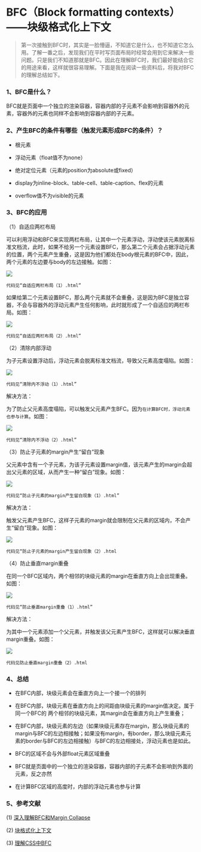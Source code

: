 # BFC（Block formatting contexts）——块级格式化上下文

>第一次接触到BFC时，其实是一脸懵逼，不知道它是什么，也不知道它怎么用。了解一番之后，发现我们在平时写页面布局时经常会用到它来解决一些问题。只是我们不知道那就是BFC。因此在理解BFC时，我们最好能结合它的用途来看，这样就很容易理解。下面是我在阅读一些资料后，将我对BFC的理解总结如下。

### 1、BFC是什么？

BFC就是页面中一个独立的渲染容器，容器内部的子元素不会影响到容器外的元素，容器外的元素也同样不会影响到容器内部的子元素。

### 2、产生BFC的条件有哪些（触发元素形成BFC的条件）？

* 根元素

* 浮动元素（float值不为none）

* 绝对定位元素（元素的position为absolute或fixed）

* display为inline-block、table-cell、table-caption、flex的元素

* overflow值不为visible的元素

### 3、BFC的应用

（1）自适应两栏布局

可以利用浮动和BFC来实现两栏布局，让其中一个元素浮动，浮动使该元素脱离标准文档流，此时，如果不给另一个元素设置BFC，那么第二个元素会占据浮动元素的位置，两个元素产生重叠，这是因为他们都处在body根元素的BFC中，因此，两个元素的左边要与body的左边接触。如图：

![](img/1.png)

`代码见“自适应两栏布局（1）.html”`

如果给第二个元素设置BFC，那么两个元素就不会重叠，这是因为BFC是独立容器，不会与容器外的浮动元素产生任何影响，此时就形成了一个自适应的两栏布局。如图：

![](img/2.png)

`代码见“自适应两栏布局（2）.html”`

（2）清除内部浮动

为子元素设置浮动后，浮动元素会脱离标准文档流，导致父元素高度塌陷。如图：

![](img/3.png)

`代码见“清除内不浮动（1）.html”`

解决方法：

为了防止父元素高度塌陷，可以触发父元素产生BFC。因为`在计算BFC时，浮动元素也参与计算`。如图：

![](img/4.png)

`代码见“清除内不浮动（2）.html”`

（3）防止子元素的margin产生“留白”现象

父元素中含有一个子元素，为该子元素设置margin值，该元素产生的margin会超出父元素的区域，从而产生一种“留白”现象。如图：

![](img/5.png)

`代码见“防止子元素的margin产生留白现象（1）.html”`

解决方法：

触发父元素产生BFC，这样子元素的margin就会限制在父元素的区域内，不会产生“留白”现象。如图：

![](img/6.png)

`代码见“防止子元素的margin产生留白现象（2）.html`

（4）防止垂直margin重叠

在同一个BFC区域内，两个相邻的块级元素的margin在垂直方向上会出现重叠。如图：

![](img/7.png)

`代码见“防止垂直margin重叠（1）.html”`

解决方法：

为其中一个元素添加一个父元素，并触发该父元素产生BFC，这样就可以解决垂直margin重叠。如图：

![](img/8.png)

`代码见防止垂直margin重叠（2）.html`

### 4、总结

* 在BFC内部，块级元素会在垂直方向上一个接一个的排列

* 在BFC内部，块级元素在垂直方向上的间距由块级元素的margin值决定。属于同一个BFC的
两个相邻的块级元素，其margin会在垂直方向上产生重叠；

* 在BFC内部，块级元素的左边（如果块级元素存在margin，那么块级元素的margin与BFC的左边相接触；如果没有margin，有border，那么块级元素元素的border与BFC的左边相接触）与BFC的左边相接处，浮动元素也是如此。

* BFC的区域不会与外部float元素区域重叠

* BFC就是页面中的一个独立的渲染容器，容器内部的子元素不会影响到外面的元素，反之亦然

* 在计算BFC区域的高度时，内部的浮动元素也参与计算

### 5、参考文献

(1) [深入理解BFC和Margin Collapse](https://www.w3cplus.com/css/understanding-bfc-and-margin-collapse.html)

(2) [块格式化上下文](https://developer.mozilla.org/zh-CN/docs/Web/Guide/CSS/Block_formatting_context)

(3) [理解CSS中BFC](https://www.w3cplus.com/css/understanding-block-formatting-contexts-in-css.html)
